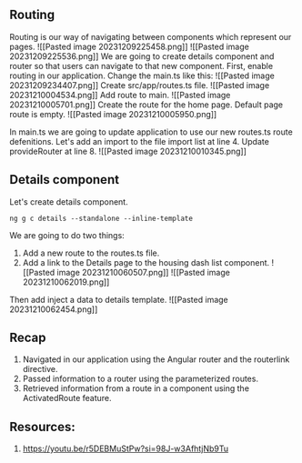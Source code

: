 ## Routing
Routing is our way of navigating between components which represent our pages.
![[Pasted image 20231209225458.png]]
![[Pasted image 20231209225536.png]]
We are going to create details component and router so that users can navigate to that new component.
First, enable routing in our application. Change the main.ts like this:
![[Pasted image 20231209234407.png]]
Create src/app/routes.ts file.
![[Pasted image 20231210004534.png]]
Add route to main.
![[Pasted image 20231210005701.png]]
Create the route for the home page. Default page route is empty.
![[Pasted image 20231210005950.png]]

In main.ts we are going to update application to use our new routes.ts route defenitions. Let's add an import to the file import list at line 4. Update provideRouter at line 8.
![[Pasted image 20231210010345.png]]

## Details component
Let's create details component.
``` Shell
ng g c details --standalone --inline-template
```

We are going to do two things:
1. Add a new route to the routes.ts file.
2. Add a link to the Details page to the housing dash list component.
![[Pasted image 20231210060507.png]]
![[Pasted image 20231210062019.png]]

Then add inject a data to details template.
![[Pasted image 20231210062454.png]]

## Recap
1. Navigated in our application using the Angular router and the routerlink directive.
2. Passed information to a router using the parameterized routes.
3. Retrieved information from a route in a component using the ActivatedRoute feature.

## Resources:
1. https://youtu.be/r5DEBMuStPw?si=98J-w3AfhtjNb9Tu